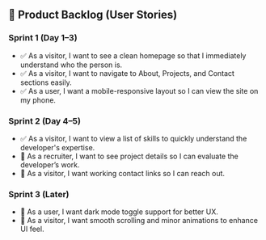 ## 📌 Product Backlog (User Stories)

### Sprint 1 (Day 1–3)
- ✅ As a visitor, I want to see a clean homepage so that I immediately understand who the person is.
- ✅ As a visitor, I want to navigate to About, Projects, and Contact sections easily.
- ✅ As a user, I want a mobile-responsive layout so I can view the site on my phone.

### Sprint 2 (Day 4–5)
- ✅ As a visitor, I want to view a list of skills to quickly understand the developer's expertise.
- 🔲 As a recruiter, I want to see project details so I can evaluate the developer’s work.
- 🔲 As a visitor, I want working contact links so I can reach out.

### Sprint 3 (Later)
- 🔲 As a user, I want dark mode toggle support for better UX.
- 🔲 As a visitor, I want smooth scrolling and minor animations to enhance UI feel.
